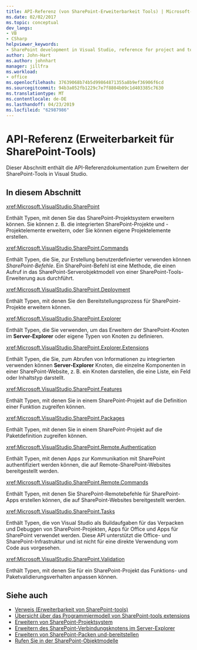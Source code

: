 ```yaml
---
title: API-Referenz (von SharePoint-Erweiterbarkeit Tools) | Microsoft-Dokumentation
ms.date: 02/02/2017
ms.topic: conceptual
dev_langs:
- VB
- CSharp
helpviewer_keywords:
- SharePoint development in Visual Studio, reference for project and tools extensibility
author: John-Hart
ms.author: johnhart
manager: jillfra
ms.workload:
- office
ms.openlocfilehash: 37639068b74b5d99864871355a8b9ef36906f6cd
ms.sourcegitcommit: 94b3a052fb1229c7e7f8804b09c1d403385c7630
ms.translationtype: MT
ms.contentlocale: de-DE
ms.lasthandoff: 04/23/2019
ms.locfileid: "62987986"
---
```

# <a name="api-reference-sharepoint-tools-extensibility"></a>API-Referenz (Erweiterbarkeit für SharePoint-Tools)
  Dieser Abschnitt enthält die API-Referenzdokumentation zum Erweitern der SharePoint-Tools in Visual Studio.

## <a name="in-this-section"></a>In diesem Abschnitt
 <xref:Microsoft.VisualStudio.SharePoint>

 Enthält Typen, mit denen Sie das SharePoint-Projektsystem erweitern können. Sie können z. B. die integrierten SharePoint-Projekte und -Projektelemente erweitern, oder Sie können eigene Projektelemente erstellen.

 <xref:Microsoft.VisualStudio.SharePoint.Commands>

 Enthält Typen, die Sie, zur Erstellung benutzerdefinierter verwenden können *SharePoint-Befehle*. Ein SharePoint-Befehl ist eine Methode, die einen Aufruf in das SharePoint-Serverobjektmodell von einer SharePoint-Tools-Erweiterung aus durchführt.

 <xref:Microsoft.VisualStudio.SharePoint.Deployment>

 Enthält Typen, mit denen Sie den Bereitstellungsprozess für SharePoint-Projekte erweitern können.

 <xref:Microsoft.VisualStudio.SharePoint.Explorer>

 Enthält Typen, die Sie verwenden, um das Erweitern der SharePoint-Knoten im **Server-Explorer** oder eigene Typen von Knoten zu definieren.

 <xref:Microsoft.VisualStudio.SharePoint.Explorer.Extensions>

 Enthält Typen, die Sie, zum Abrufen von Informationen zu integrierten verwenden können **Server-Explorer** Knoten, die einzelne Komponenten in einer SharePoint-Website, z. B. ein Knoten darstellen, die eine Liste, ein Feld oder Inhaltstyp darstellt.

 <xref:Microsoft.VisualStudio.SharePoint.Features>

 Enthält Typen, mit denen Sie in einem SharePoint-Projekt auf die Definition einer Funktion zugreifen können.

 <xref:Microsoft.VisualStudio.SharePoint.Packages>

 Enthält Typen, mit denen Sie in einem SharePoint-Projekt auf die Paketdefinition zugreifen können.

 <xref:Microsoft.VisualStudio.SharePoint.Remote.Authentication>

 Enthält Typen, mit denen Apps zur Kommunikation mit SharePoint authentifiziert werden können, die auf Remote-SharePoint-Websites bereitgestellt werden.

 <xref:Microsoft.VisualStudio.SharePoint.Remote.Commands>

 Enthält Typen, mit denen Sie SharePoint-Remotebefehle für SharePoint-Apps erstellen können, die auf SharePoint-Websites bereitgestellt werden.

 <xref:Microsoft.VisualStudio.SharePoint.Tasks>

 Enthält Typen, die von Visual Studio als Buildaufgaben für das Verpacken und Debuggen von SharePoint-Projekten, Apps für Office und Apps für SharePoint verwendet werden. Diese API unterstützt die Office- und SharePoint-Infrastruktur und ist nicht für eine direkte Verwendung vom Code aus vorgesehen.

 <xref:Microsoft.VisualStudio.SharePoint.Validation>

 Enthält Typen, mit denen Sie für ein SharePoint-Projekt das Funktions- und Paketvalidierungsverhalten anpassen können.

## <a name="see-also"></a>Siehe auch
- [Verweis &#40;Erweiterbarkeit von SharePoint-tools&#41;](../sharepoint/reference-sharepoint-tools-extensibility.md)
- [Übersicht über das Programmiermodell von SharePoint-tools extensions](../sharepoint/overview-of-the-programming-model-of-sharepoint-tools-extensions.md)
- [Erweitern von SharePoint-Projektsystem](../sharepoint/extending-the-sharepoint-project-system.md)
- [Erweitern des SharePoint-Verbindungsknotens im Server-Explorer](../sharepoint/extending-the-sharepoint-connections-node-in-server-explorer.md)
- [Erweitern von SharePoint-Packen und-bereitstellen](../sharepoint/extending-sharepoint-packaging-and-deployment.md)
- [Rufen Sie in der SharePoint-Objektmodelle](../sharepoint/calling-into-the-sharepoint-object-models.md)
